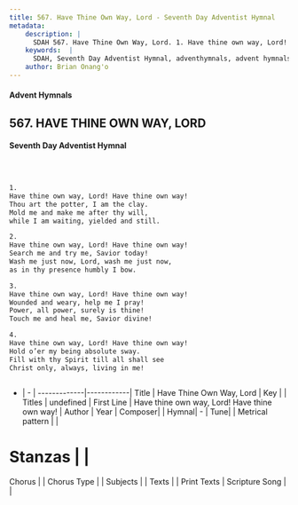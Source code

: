 ```yaml
---
title: 567. Have Thine Own Way, Lord - Seventh Day Adventist Hymnal
metadata:
    description: |
      SDAH 567. Have Thine Own Way, Lord. 1. Have thine own way, Lord! Have thine own way! Thou art the potter, I am the clay. Mold me and make me after thy will, while I am waiting, yielded and still.
    keywords:  |
      SDAH, Seventh Day Adventist Hymnal, adventhymnals, advent hymnals, Have Thine Own Way, Lord, Have thine own way, Lord! Have thine own way! 
    author: Brian Onang'o
---
```


#### Advent Hymnals
## 567. HAVE THINE OWN WAY, LORD
#### Seventh Day Adventist Hymnal

```txt



1.
Have thine own way, Lord! Have thine own way!
Thou art the potter, I am the clay.
Mold me and make me after thy will,
while I am waiting, yielded and still.

2.
Have thine own way, Lord! Have thine own way!
Search me and try me, Savior today!
Wash me just now, Lord, wash me just now,
as in thy presence humbly I bow.

3.
Have thine own way, Lord! Have thine own way!
Wounded and weary, help me I pray!
Power, all power, surely is thine!
Touch me and heal me, Savior divine!

4.
Have thine own way, Lord! Have thine own way!
Hold o’er my being absolute sway.
Fill with thy Spirit till all shall see
Christ only, always, living in me!



```

- |   -  |
-------------|------------|
Title | Have Thine Own Way, Lord |
Key |  |
Titles | undefined |
First Line | Have thine own way, Lord! Have thine own way! |
Author | 
Year | 
Composer|  |
Hymnal|  - |
Tune|  |
Metrical pattern | |
# Stanzas |  |
Chorus |  |
Chorus Type |  |
Subjects |  |
Texts |  |
Print Texts | 
Scripture Song |  |
  

